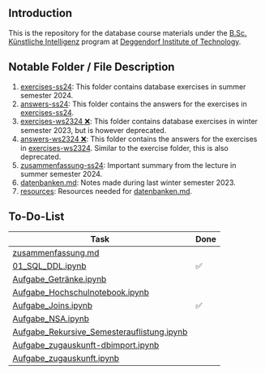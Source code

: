 ## Introduction

This is the repository for the database course materials under the [B.Sc. Künstliche Intelligenz](https://www.th-deg.de/ki-b) program at [Deggendorf Institute of Technology](https://www.th-deg.de/).

## Notable Folder / File Description

1. [exercises-ss24](./exercises-ss24/): This folder contains database exercises in summer semester 2024.
1. [answers-ss24](./answers-ss24/): This folder contains the answers for the exercises in [exercises-ss24](./exercises-ss24/).
1. [exercises-ws2324 ❌](./exercises-ws2324/): This folder contains database exercises in winter semester 2023, but is however deprecated.
1. [answers-ws2324 ❌](./answers-ws2324/): This folder contains the answers for the exercises in [exercises-ws2324](./exercises-ws2324/). Similar to the exercise folder, this is also deprecated.
1. [zusammenfassung-ss24](./zusammenfassung-ss24/): Important summary from the lecture in summer semester 2024.
1. [datenbanken.md](datenbanken.md): Notes made during last winter semester 2023.
1. [resources](./resources/): Resources needed for [datenbanken.md](datenbanken.md).

## To-Do-List

| Task                                                                                                      | Done |
| --------------------------------------------------------------------------------------------------------- | ---- |
| [zusammenfassung.md](./zusammenfassung-ss24/zusammenfassung.md)                                           |      |
| [01_SQL_DDL.ipynb](./exercises-ss24/01_SQL_DDL.ipynb)                                                     | ✅   |
| [Aufgabe_Getränke.ipynb](./exercises-ss24/Aufgabe_Getränke.ipynb)                                         |      |
| [Aufgabe_Hochschulnotebook.ipynb](./zusammenfassung-ss24/Aufgabe_Hochschulnotebook.ipynb)                 |      |
| [Aufgabe_Joins.ipynb](./exercises-ss24/Aufgabe_Joins.ipynb)                                               | ✅   |
| [Aufgabe_NSA.ipynb](./exercises-ss24/Aufgabe_NSA.ipynb)                                                   |      |
| [Aufgabe_Rekursive_Semesterauflistung.ipynb](./exercises-ss24/Aufgabe_Rekursive_Semesterauflistung.ipynb) |      |
| [Aufgabe_zugauskunft-dbimport.ipynb](./exercises-ss24/Aufgabe_zugauskunft-dbimport.ipynb)                 |      |
| [Aufgabe_zugauskunft.ipynb](./exercises-ss24/Aufgabe_zugauskunft.ipynb)                                   |      |

